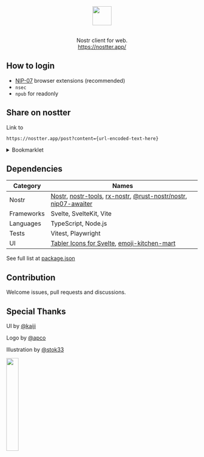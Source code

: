 <div align="center">
  <img src="web/static/logo.svg" height="50">
</div>
<br>
<p align="center">
  Nostr client for web.<br>
  <a href="https://nostter.app/home" target="_blank">https://nostter.app/</a>
</p>

## How to login

- [NIP-07](https://github.com/nostr-protocol/nips/blob/master/07.md#implementation) browser extensions (recommended)
- `nsec`
- `npub` for readonly

## Share on nostter

Link to

```
https://nostter.app/post?content={url-encoded-text-here}
```

<details>
<summary>Bookmarklet</summary>

```js
javascript:window.open(`https://nostter.app/post?content=${document.title}%20${location.href}`);
```

</details>

## Dependencies

| Category | Names |
| - | - |
| Nostr | [Nostr](https://github.com/nostr-protocol/nostr), [nostr-tools](https://github.com/nbd-wtf/nostr-tools), [rx-nostr](https://github.com/penpenpng/rx-nostr), [@rust-nostr/nostr](https://github.com/rust-nostr/nostr), [nip07-awaiter](https://github.com/penpenpng/nip07-awaiter) |
| Frameworks | Svelte, SvelteKit, Vite |
| Languages | TypeScript, Node.js |
| Tests | Vitest, Playwright |
| UI | [Tabler Icons for Svelte](https://tabler.io/docs/icons/svelte), [emoji-kitchen-mart](https://www.npmjs.com/package/emoji-kitchen-mart) |

See full list at [package.json](web/package.json)

## Contribution

Welcome issues, pull requests and discussions.

## Special Thanks

UI by [@kaiji](https://nostter.app/npub194qhhn5vzzyrsqaugfms8c7ycqjyvhyguurra450nhlweatfzxkqy8tgkd)

Logo by [@apco](https://nostter.app/npub1njty7prjt49kju6c3mjjlxvm0hjymf5s2qlfcyjqg5e0k8kftp3s4dpsn5)

Illustration by [@stok33](https://nostter.app/npub1e09suzmq9mp6nt0ud9ttl03790qjx70wzwlc2pwwghcusvwju54qs0c800)

<img src="https://nostpic.com/media/83d52b4363d2d1bc5a098de7be67c120bfb7c0cee8efefd8eb6e42372af24689/2d4a1909792c29dbecb225735d9509161bb0eeae1ce943f10c56e0b27ae30829.webp" width="25%">
